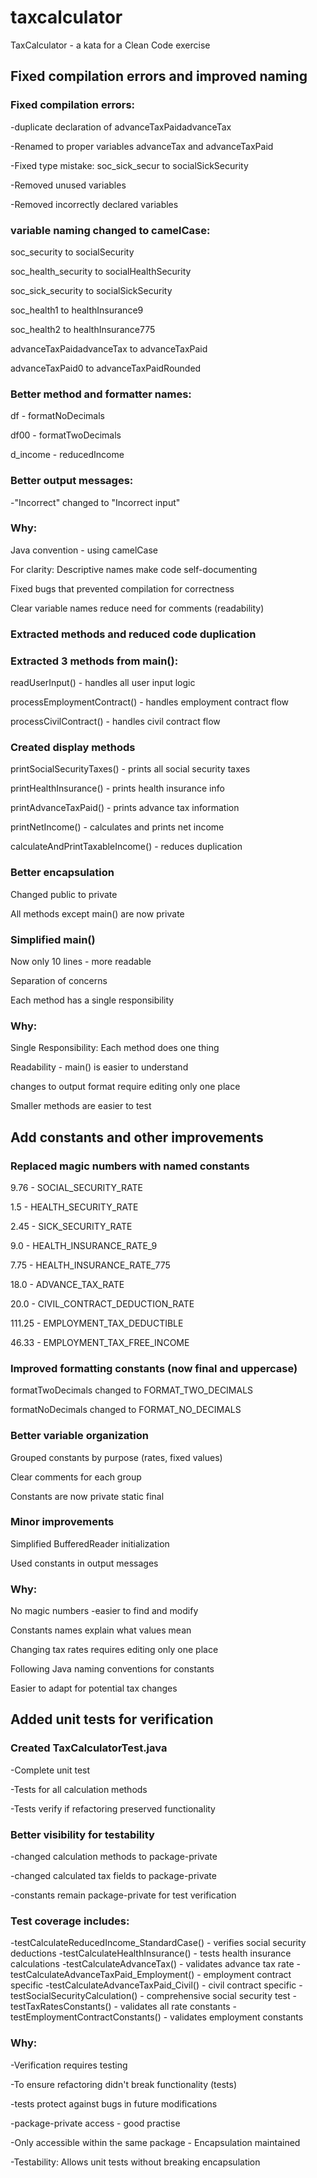 # taxcalculator
TaxCalculator - a kata for a Clean Code exercise

## Fixed compilation errors and improved naming

### Fixed compilation errors:

-duplicate declaration of advanceTaxPaidadvanceTax

-Renamed to proper variables advanceTax and advanceTaxPaid

-Fixed type mistake: soc_sick_secur  to socialSickSecurity

-Removed unused variables

-Removed incorrectly declared variables

### variable naming changed to camelCase:

soc_security to socialSecurity

soc_health_security to socialHealthSecurity

soc_sick_security to socialSickSecurity

soc_health1 to healthInsurance9

soc_health2 to healthInsurance775

advanceTaxPaidadvanceTax to advanceTaxPaid

advanceTaxPaid0 to advanceTaxPaidRounded

### Better method and formatter names:

df - formatNoDecimals

df00 - formatTwoDecimals

d_income - reducedIncome

### Better output messages:

-"Incorrect" changed to "Incorrect input"

### Why:

Java convention - using camelCase

For clarity: Descriptive names make code self-documenting

Fixed bugs that prevented compilation for correctness

Clear variable names reduce need for comments (readability)

### Extracted methods and reduced code duplication

### Extracted 3 methods from main():

readUserInput() - handles all user input logic

processEmploymentContract() - handles employment contract flow

processCivilContract() - handles civil contract flow

### Created display methods

printSocialSecurityTaxes() - prints all social security taxes

printHealthInsurance() - prints health insurance info

printAdvanceTaxPaid() - prints advance tax information

printNetIncome() - calculates and prints net income

calculateAndPrintTaxableIncome() - reduces duplication

### Better encapsulation

Changed public to private

All methods except main() are now private

### Simplified main()

Now only 10 lines - more readable

Separation of concerns

Each method has a single responsibility

### Why:

Single Responsibility: Each method does one thing

Readability - main() is easier to understand

changes to output format require editing only one place

Smaller methods are easier to test

## Add constants and other improvements

### Replaced magic numbers with named constants

9.76 - SOCIAL_SECURITY_RATE

1.5 - HEALTH_SECURITY_RATE

2.45 - SICK_SECURITY_RATE

9.0 - HEALTH_INSURANCE_RATE_9

7.75 - HEALTH_INSURANCE_RATE_775

18.0 - ADVANCE_TAX_RATE

20.0 - CIVIL_CONTRACT_DEDUCTION_RATE

111.25 - EMPLOYMENT_TAX_DEDUCTIBLE

46.33 - EMPLOYMENT_TAX_FREE_INCOME

### Improved formatting constants (now final and uppercase)

formatTwoDecimals changed to FORMAT_TWO_DECIMALS

formatNoDecimals changed to FORMAT_NO_DECIMALS

### Better variable organization

Grouped constants by purpose (rates, fixed values)

Clear comments for each group

Constants are now private static final

### Minor improvements

Simplified BufferedReader initialization

Used constants in output messages

### Why:

No magic numbers -easier to find and modify

Constants names explain what values mean

Changing tax rates requires editing only one place

Following Java naming conventions for constants

Easier to adapt for potential tax changes

## Added unit tests for verification

### Created TaxCalculatorTest.java

-Complete unit test

-Tests for all calculation methods

-Tests verify if refactoring preserved functionality

### Better visibility for testability

-changed calculation methods to package-private

-changed calculated tax fields to package-private

-constants remain package-private for test verification

### Test coverage includes:

-testCalculateReducedIncome_StandardCase() - verifies social security deductions
-testCalculateHealthInsurance() - tests health insurance calculations
-testCalculateAdvanceTax() - validates advance tax rate
-testCalculateAdvanceTaxPaid_Employment() - employment contract specific
-testCalculateAdvanceTaxPaid_Civil() - civil contract specific
-testSocialSecurityCalculation() - comprehensive social security test
-testTaxRatesConstants() - validates all rate constants
-testEmploymentContractConstants() - validates employment constants

### Why:

-Verification requires testing

-To ensure refactoring didn't break functionality (tests)

-tests protect against bugs in future modifications

-package-private access - good practise

-Only accessible within the same package - Encapsulation maintained

-Testability: Allows unit tests without breaking encapsulation

